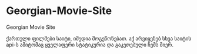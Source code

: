 # Georgian-Movie-Site
Georgian Movie Site


ქართული ფილმები საიტი, იმედია მოგეწონებათ. 
აქ არვიყენებ სხვა საიტის api-ს ამიტომაც ყველაფერი სტატიკურია და გაკეთებული ჩემს მიერ.
